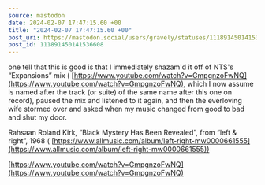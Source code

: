 ```yaml
---
source: mastodon
date: 2024-02-07 17:47:15.60 +00
title: "2024-02-07 17:47:15.60 +00"
post_uri: https://mastodon.social/users/gravely/statuses/111891450141536608
post_id: 111891450141536608
---
```

one tell that this is good is that I immediately shazam'd it off of NTS's “Expansions” mix ( [https://www.youtube.com/watch?v=GmpgnzoFwNQ](https://www.youtube.com/watch?v=GmpgnzoFwNQ), which I now assume is named after the track (or suite) of the same name after this one on record), paused the mix and listened to it again, and then the everloving wife stormed over and asked when my music changed from good to bad and shut my door.

Rahsaan Roland Kirk, “Black Mystery Has Been Revealed”, from “left & right”, 1968 ( [https://www.allmusic.com/album/left-right-mw0000661555](https://www.allmusic.com/album/left-right-mw0000661555))

[https://www.youtube.com/watch?v=GmpgnzoFwNQ](https://www.youtube.com/watch?v=GmpgnzoFwNQ)


